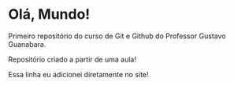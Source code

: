 # Olá, Mundo!
Primeiro repositório do curso de Git e Github do Professor Gustavo Guanabara.

Repositório criado a partir de uma aula!

Essa linha eu adicionei diretamente no site! 
